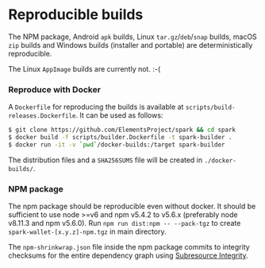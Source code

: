 # Reproducible builds

The NPM package, Android `apk` builds, Linux `tar.gz`/`deb`/`snap` builds, macOS `zip` builds and Windows builds (installer and portable)
are deterministically reproducible.

The Linux `AppImage` builds are currently not. :-(

### Reproduce with Docker

A `Dockerfile` for reproducing the builds is available at `scripts/build-releases.Dockerfile`.
It can be used as follows:

```bash
$ git clone https://github.com/ElementsProject/spark && cd spark
$ docker build -f scripts/builder.Dockerfile -t spark-builder .
$ docker run -it -v `pwd`/docker-builds:/target spark-builder
```

The distribution files and a `SHA256SUMS` file will be created in `./docker-builds/`.

### NPM package

The npm package should be reproducible even without docker.
It should be sufficient to use node >=v6 and npm v5.4.2 to v5.6.x (preferably node v8.11.3 and npm v5.6.0).
Run `npm run dist:npm -- --pack-tgz` to create `spark-wallet-[x.y.z]-npm.tgz` in main directory.

The `npm-shrinkwrap.json` file inside the npm package commits to integrity checksums
for the entire dependency graph using
[Subresource Integrity](https://w3c.github.io/webappsec-subresource-integrity/).
